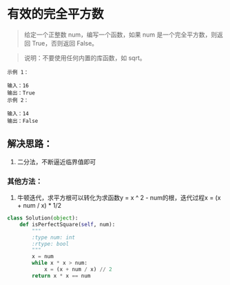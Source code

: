 # 有效的完全平方数

> 给定一个正整数 num，编写一个函数，如果 num 是一个完全平方数，则返回 True，否则返回 False。

> 说明：不要使用任何内置的库函数，如  sqrt。

```
示例 1：

输入：16
输出：True
示例 2：

输入：14
输出：False
```

## 解决思路：
1. 二分法，不断逼近临界值即可


### 其他方法：
1. 牛顿迭代，求平方根可以转化为求函数y = x ^ 2 - num的根，迭代过程x = (x + num / x) * 1/2

```python
class Solution(object):
    def isPerfectSquare(self, num):
        """
        :type num: int
        :rtype: bool
        """
        x = num
        while x * x > num:
            x = (x + num / x) // 2
        return x * x == num
```
